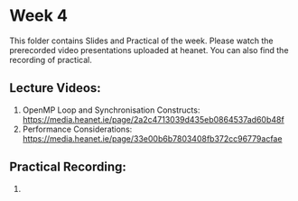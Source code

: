 # Week 4

This folder contains Slides and Practical of the week. Please watch the prerecorded video presentations uploaded at heanet. You can also find the recording of practical. 

Lecture Videos:
---------------
1. OpenMP Loop and Synchronisation Constructs: https://media.heanet.ie/page/2a2c4713039d435eb0864537ad60b48f
2. Performance Considerations: https://media.heanet.ie/page/33e00b6b7803408fb372cc96779acfae

Practical Recording:
-------------------
1.  
